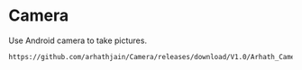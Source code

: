 # Camera
Use Android camera to take pictures.


```
https://github.com/arhathjain/Camera/releases/download/V1.0/Arhath_Camera_v1.0.apk
```
